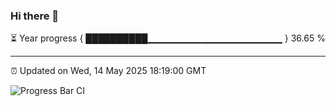 ### Hi there 👋

⏳ Year progress { ██████████▁▁▁▁▁▁▁▁▁▁▁▁▁▁▁▁▁▁▁▁ } 36.65 %

---

⏰ Updated on Wed, 14 May 2025 18:19:00 GMT

![Progress Bar CI](https://github.com/liununu/liununu/workflows/Progress%20Bar%20CI/badge.svg)
